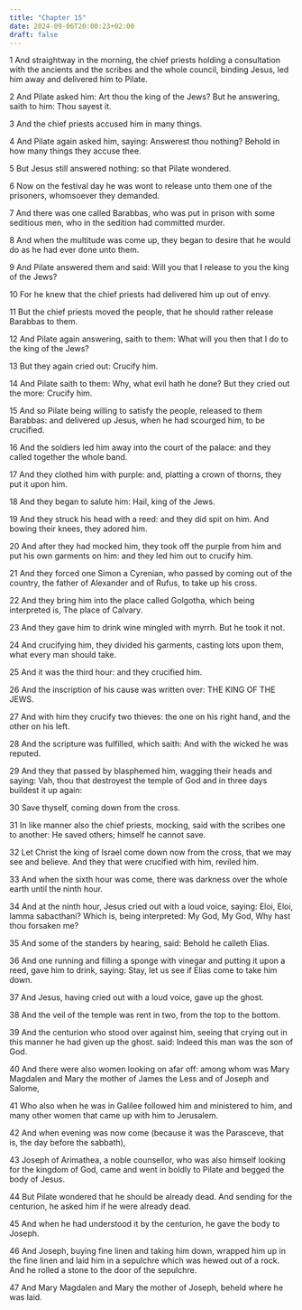 ```yaml
---
title: "Chapter 15"
date: 2024-09-06T20:00:23+02:00
draft: false
---
```



1 And straightway in the morning, the chief priests holding a consultation with the ancients and the scribes and the whole council, binding Jesus, led him away and delivered him to Pilate.

2 And Pilate asked him: Art thou the king of the Jews? But he answering, saith to him: Thou sayest it.

3 And the chief priests accused him in many things.

4 And Pilate again asked him, saying: Answerest thou nothing? Behold in how many things they accuse thee.

5 But Jesus still answered nothing: so that Pilate wondered.

6 Now on the festival day he was wont to release unto them one of the prisoners, whomsoever they demanded.

7 And there was one called Barabbas, who was put in prison with some seditious men, who in the sedition had committed murder.

8 And when the multitude was come up, they began to desire that he would do as he had ever done unto them.

9 And Pilate answered them and said: Will you that I release to you the king of the Jews?

10 For he knew that the chief priests had delivered him up out of envy.

11 But the chief priests moved the people, that he should rather release Barabbas to them.

12 And Pilate again answering, saith to them: What will you then that I do to the king of the Jews?

13 But they again cried out: Crucify him.

14 And Pilate saith to them: Why, what evil hath he done? But they cried out the more: Crucify him.

15 And so Pilate being willing to satisfy the people, released to them Barabbas: and delivered up Jesus, when he had scourged him, to be crucified.

16 And the soldiers led him away into the court of the palace: and they called together the whole band.

17 And they clothed him with purple: and, platting a crown of thorns, they put it upon him.

18 And they began to salute him: Hail, king of the Jews.

19 And they struck his head with a reed: and they did spit on him. And bowing their knees, they adored him.

20 And after they had mocked him, they took off the purple from him and put his own garments on him: and they led him out to crucify him.

21 And they forced one Simon a Cyrenian, who passed by coming out of the country, the father of Alexander and of Rufus, to take up his cross.

22 And they bring him into the place called Golgotha, which being interpreted is, The place of Calvary.

23 And they gave him to drink wine mingled with myrrh. But he took it not.

24 And crucifying him, they divided his garments, casting lots upon them, what every man should take.

25 And it was the third hour: and they crucified him.

26 And the inscription of his cause was written over: THE KING OF THE JEWS.

27 And with him they crucify two thieves: the one on his right hand, and the other on his left.

28 And the scripture was fulfilled, which saith: And with the wicked he was reputed.

29 And they that passed by blasphemed him, wagging their heads and saying: Vah, thou that destroyest the temple of God and in three days buildest it up again:

30 Save thyself, coming down from the cross.

31 In like manner also the chief priests, mocking, said with the scribes one to another: He saved others; himself he cannot save.

32 Let Christ the king of Israel come down now from the cross, that we may see and believe. And they that were crucified with him, reviled him.

33 And when the sixth hour was come, there was darkness over the whole earth until the ninth hour.

34 And at the ninth hour, Jesus cried out with a loud voice, saying: Eloi, Eloi, lamma sabacthani? Which is, being interpreted: My God, My God, Why hast thou forsaken me?

35 And some of the standers by hearing, said: Behold he calleth Elias.

36 And one running and filling a sponge with vinegar and putting it upon a reed, gave him to drink, saying: Stay, let us see if Elias come to take him down.

37 And Jesus, having cried out with a loud voice, gave up the ghost.

38 And the veil of the temple was rent in two, from the top to the bottom.

39 And the centurion who stood over against him, seeing that crying out in this manner he had given up the ghost. said: Indeed this man was the son of God.

40 And there were also women looking on afar off: among whom was Mary Magdalen and Mary the mother of James the Less and of Joseph and Salome,

41 Who also when he was in Galilee followed him and ministered to him, and many other women that came up with him to Jerusalem.

42 And when evening was now come (because it was the Parasceve, that is, the day before the sabbath),

43 Joseph of Arimathea, a noble counsellor, who was also himself looking for the kingdom of God, came and went in boldly to Pilate and begged the body of Jesus.

44 But Pilate wondered that he should be already dead. And sending for the centurion, he asked him if he were already dead.

45 And when he had understood it by the centurion, he gave the body to Joseph.

46 And Joseph, buying fine linen and taking him down, wrapped him up in the fine linen and laid him in a sepulchre which was hewed out of a rock. And he rolled a stone to the door of the sepulchre.

47 And Mary Magdalen and Mary the mother of Joseph, beheld where he was laid.

